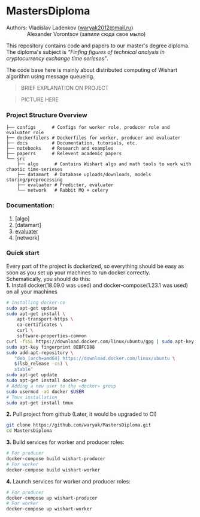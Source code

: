 # MastersDiploma
Authors: Vladislav Ladenkov (waryak2012@mail.ru)   
&nbsp;&nbsp;&nbsp;&nbsp;&nbsp;&nbsp;&nbsp;&nbsp;&nbsp;&nbsp;&nbsp;&nbsp;&nbsp;
Alexander Vorontsov (запили сюда свое мыло)

This repository contains code and papers to our master's degree diploma. 
The diploma's subject is *"Finfing figures of technical analysis in cryptocurrency exchange time serieses"*.

The code base here is mainly about distributed computing of Wishart algorithm using message queueing. 

>BRIEF EXPLANATION ON PROJECT 
   
>PICTURE HERE
### Project Structure Overview
```
├── configs      # Configs for worker role, producer role and evaluater role
├── dockerfilers # Dockerfiles for worker, producer and evaluater
├── docs         # Documentation, tutorials, etc.
├── notebooks    # Research and examples
├── paperrs      # Relevent academic papers
└── src
    ├── algo      # Contains Wishart algo and math tools to work with chaotic time-serieses
    ├── datamart  # Database uploads/downloads, models storing/preprocessing 
    ├── evaluater # Predicter, evaluater
    └── network   # Rabbit MQ + celery
```
### Documentation:
1. [algo] 
2. [datamart]
3. [evaluater](docs/images_build.md)
4. [network]

### Quick start

Every part of the project is dockerized, 
so everything should be easy as soon as you set up your machines to run docker correctly.     
Schematically, you should do this:  
**1.** Install docker(18.09.0 was used) and docker-compose(1.23.1 was used) on all your machines
```bash
# Installing docker-ce
sudo apt-get update
sudo apt-get install \
    apt-transport-https \
    ca-certificates \
    curl \
    software-properties-common
curl -fsSL https://download.docker.com/linux/ubuntu/gpg | sudo apt-key add -
sudo apt-key fingerprint 0EBFCD88
sudo add-apt-repository \
   "deb [arch=amd64] https://download.docker.com/linux/ubuntu \
   $(lsb_release -cs) \
   stable"
sudo apt-get update
sudo apt-get install docker-ce
# Adding a new user to the «docker» group
sudo usermod -aG docker $USER
# Tmux installation
sudo apt-get install tmux
```
**2.** Pull project from github (Later, it would be upgraded to CI)
```bash
git clone https://github.com/waryak/MastersDiploma.git
cd MastersDiploma
```
**3.** Build services for worker and producer roles:
```bash
# For producer
docker-compose build wishart-producer
# For worker
docker-compose build wishart-worker
```
**4.** Launch services for worker and producer roles:
```bash
# For producer
docker-compose up wishart-producer
# For worker
docker-compose up wishart-worker
```




